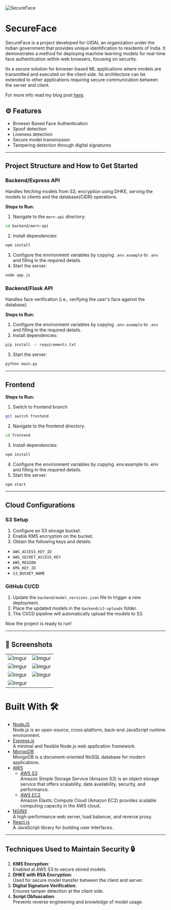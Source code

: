 
![SecureFace](https://socialify.git.ci/krrish-sehgal/SecureFace/image?description=1&forks=1&issues=1&name=1&owner=1&pulls=1&theme=Auto)

# SecureFace
SecureFace is a project developed for UIDAI, an organization under the Indian government that provides unique identification to residents of India. It demonstrates a method for deploying machine learning models for real-time face authentication within web browsers, focusing on security.

Its a secure solution for browser-based ML applications where models are transmitted and executed on the client side. Its architecture can be extended to other applications requiring secure communication between the server and client.

For more info read my blog post [here](https://medium.com/@krrishsehgal03/how-we-secured-ml-models-for-real-time-authentication-on-browsers-3411ae40bc05).

## ⚙️ Features
- Browser Based Face Authentication
- Spoof detection
- Liveness detection
- Secure model transmission
- Tampering detection through digital signatures

---

## Project Structure and How to Get Started

### Backend/Express API
Handles fetching models from S3, encryption using DHKE, serving the models to clients and the database(CIDR) operations.

**Steps to Run:**
1. Navigate to the `mern-api` directory:
```bash 
cd backend/mern-api
```
2. Install dependencies:
```bash
npm install
```
3. Configure the environment variables by copying `.env.example` to `.env` and filling in the required details.
4. Start the server:
```bash
node app.js
```

### Backend/Flask API
Handles face verification (i.e., verifying the user's face against the database).  

**Steps to Run:**
1. Configure the environment variables by copying `.env.example` to `.env` and filling in the required details.
2. Install dependencies:

```bash
pip install -r requirements.txt
```
3. Start the server:
```bash
python main.py
```
---

## Frontend

**Steps to Run:**
1. Switch to frontend branch
```bash
git switch frontend
```
2. Navigate to the frontend directory.
```bash
cd frontend
```
3. Install dependencies:
```bash
npm install
```
4. Configure the environment variables by copying .env.example to .env and filling in the required details.
5. Start the server:
```bash
npm start
```

---

## Cloud Configurations

### S3 Setup
1. Configure an S3 storage bucket.
2. Enable KMS encryption on the bucket.
3. Obtain the following keys and details:
- `AWS_ACCESS_KEY_ID`
- `AWS_SECRET_ACCESS_KEY`
- `AWS_REGION`
- `KMS_KEY_ID`
- `S3_BUCKET_NAME`

### GitHub CI/CD
1. Update the `backend/model_versions.json` file to trigger a new deployment.
2. Place the updated models in the `backend/s3-uploads` folder.
3. The CI/CD pipeline will automatically upload the models to S3.

Now the project is ready to run!

---

## 📸 Screenshots

|||
|:----------------------------------------:|:-----------------------------------------:|
| ![Imgur](https://i.imgur.com/nn0mglY.png) | ![Imgur](https://i.imgur.com/ofUs0re.png) |
| ![Imgur](https://i.imgur.com/JDlxUXk.png) | ![Imgur](https://i.imgur.com/TCgxsRR.png) |
| ![Imgur](https://i.imgur.com/TCgxsRR.png) | ![Imgur](https://i.imgur.com/DAyPZCJ.png) |
| ![Imgur](https://i.imgur.com/yl47zvk.png) | 

# Built With 🛠

- [NodeJS](https://nodejs.org/en/)  
  Node.js is an open-source, cross-platform, back-end JavaScript runtime environment.  
- [Express.js](https://expressjs.com/)  
  A minimal and flexible Node.js web application framework.  
- [MongoDB](https://www.mongodb.com/)  
  MongoDB is a document-oriented NoSQL database for modern applications.  
- [AWS](https://aws.amazon.com)  
  - [AWS S3](https://aws.amazon.com/s3/)  
    Amazon Simple Storage Service (Amazon S3) is an object storage service that offers scalability, data availability, security, and performance.  
  - [AWS EC2](https://aws.amazon.com/ec2/)  
    Amazon Elastic Compute Cloud (Amazon EC2) provides scalable computing capacity in the AWS cloud.  
- [NGINX](https://nginx.org/en/)  
  A high-performance web server, load balancer, and reverse proxy.  
- [React.js](https://reactjs.org/)  
  A JavaScript library for building user interfaces.  

---

## Techniques Used to Maintain Security 🔒

1. **KMS Encryption**:  
   Enabled at AWS S3 to secure stored models.  
2. **DHKE with RSA Encryption**:  
   Used for secure model transfer between the client and server.  
3. **Digital Signature Verification**:  
   Ensures tamper detection at the client side.  
4. **Script Obfuscation**:  
   Prevents reverse engineering and knowledge of model usage.  



